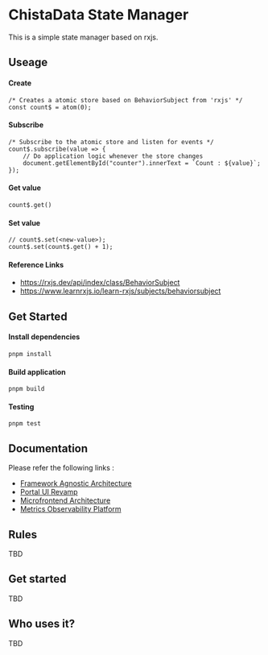 # ChistaData State Manager
This is a simple state manager based on rxjs.

## Useage

#### Create
```
/* Creates a atomic store based on BehaviorSubject from 'rxjs' */
const count$ = atom(0);
```
#### Subscribe 
```
/* Subscribe to the atomic store and listen for events */
count$.subscribe(value => {
    // Do application logic whenever the store changes
    document.getElementById("counter").innerText = `Count : ${value}`;
});
```
#### Get value
```
count$.get()
```
#### Set value
```
// count$.set(<new-value>);
count$.set(count$.get() + 1);
```
#### Reference Links
- https://rxjs.dev/api/index/class/BehaviorSubject
- https://www.learnrxjs.io/learn-rxjs/subjects/behaviorsubject


## Get Started
  
#### Install dependencies
```
pnpm install
```

#### Build application
```
pnpm build 
```

#### Testing
```
pnpm test 
```

## Documentation 

Please refer the following links :
- [Framework Agnostic Architecture](https://docs.google.com/document/d/1CMQfp-iWE4nGkO3TGqU659HFqX27TJ7B6lb34BHKOcA/edit?usp=sharing)
- [Portal UI Revamp](https://docs.google.com/document/d/1eEpdSbxBb8ewZpGPRSBRfrqFcxr3EBSXHdg0HxVnvoY/edit#heading=h.ownuxv6cpt09)
- [Microfrontend Architecture](https://docs.google.com/document/d/1A7QBn4cOniawx9ZHdemraYCEDBN4Rol2AYenxyJeys8/edit#heading=h.rvectoksf8tj)
- [Metrics Observability Platform](https://docs.google.com/document/d/1i4GRb-xuDIS4RkKxtD0bjR_6VrYRb711QJ4phC-M564/edit#heading=h.e0hmkwvutp6v)

## Rules

TBD

## Get started

TBD

## Who uses it?

TBD
